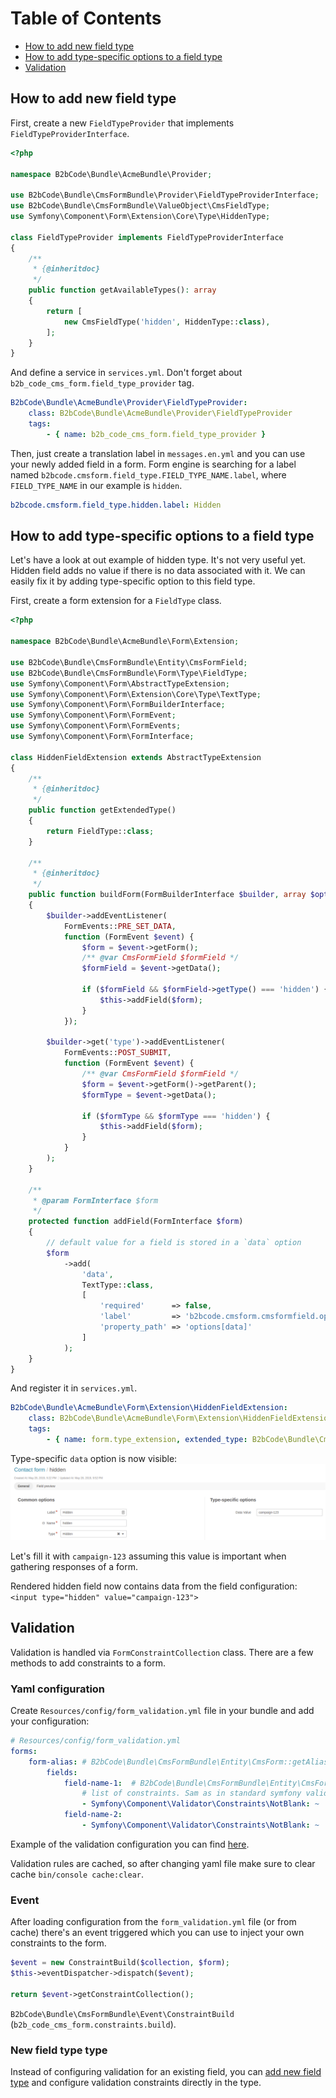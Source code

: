 # Table of Contents

 - [How to add new field type](#how-to-add-new-field-type)
 - [How to add type-specific options to a field type](#how-to-add-type-specific-options-to-a-field-type)
 - [Validation](#validation)
 
## How to add new field type

First, create a new `FieldTypeProvider` that implements `FieldTypeProviderInterface`.

```php
<?php

namespace B2bCode\Bundle\AcmeBundle\Provider;

use B2bCode\Bundle\CmsFormBundle\Provider\FieldTypeProviderInterface;
use B2bCode\Bundle\CmsFormBundle\ValueObject\CmsFieldType;
use Symfony\Component\Form\Extension\Core\Type\HiddenType;

class FieldTypeProvider implements FieldTypeProviderInterface
{
    /**
     * {@inheritdoc}
     */
    public function getAvailableTypes(): array
    {
        return [
            new CmsFieldType('hidden', HiddenType::class),
        ];
    }
}
```

And define a service in `services.yml`. Don't forget about `b2b_code_cms_form.field_type_provider` tag.

```yaml
B2bCode\Bundle\AcmeBundle\Provider\FieldTypeProvider:
    class: B2bCode\Bundle\AcmeBundle\Provider\FieldTypeProvider
    tags:
        - { name: b2b_code_cms_form.field_type_provider }
```

Then, just create a translation label in `messages.en.yml` and you can use your newly added field in a form.
Form engine is searching for a label named `b2bcode.cmsform.field_type.FIELD_TYPE_NAME.label`, where `FIELD_TYPE_NAME` in our example is `hidden`.

```yaml
b2bcode.cmsform.field_type.hidden.label: Hidden
``` 

## How to add type-specific options to a field type

Let's have a look at out example of hidden type. It's not very useful yet. Hidden field adds no value if
there is no data associated with it. We can easily fix it by adding type-specific option to this field type.

First, create a form extension for a `FieldType` class.
```php
<?php

namespace B2bCode\Bundle\AcmeBundle\Form\Extension;

use B2bCode\Bundle\CmsFormBundle\Entity\CmsFormField;
use B2bCode\Bundle\CmsFormBundle\Form\Type\FieldType;
use Symfony\Component\Form\AbstractTypeExtension;
use Symfony\Component\Form\Extension\Core\Type\TextType;
use Symfony\Component\Form\FormBuilderInterface;
use Symfony\Component\Form\FormEvent;
use Symfony\Component\Form\FormEvents;
use Symfony\Component\Form\FormInterface;

class HiddenFieldExtension extends AbstractTypeExtension
{
    /**
     * {@inheritdoc}
     */
    public function getExtendedType()
    {
        return FieldType::class;
    }

    /**
     * {@inheritdoc}
     */
    public function buildForm(FormBuilderInterface $builder, array $options)
    {
        $builder->addEventListener(
            FormEvents::PRE_SET_DATA,
            function (FormEvent $event) {
                $form = $event->getForm();
                /** @var CmsFormField $formField */
                $formField = $event->getData();

                if ($formField && $formField->getType() === 'hidden') {
                    $this->addField($form);
                }
            });

        $builder->get('type')->addEventListener(
            FormEvents::POST_SUBMIT,
            function (FormEvent $event) {
                /** @var CmsFormField $formField */
                $form = $event->getForm()->getParent();
                $formType = $event->getData();

                if ($formType && $formType === 'hidden') {
                    $this->addField($form);
                }
            }
        );
    }

    /**
     * @param FormInterface $form
     */
    protected function addField(FormInterface $form)
    {
        // default value for a field is stored in a `data` option
        $form
            ->add(
                'data',
                TextType::class,
                [
                    'required'      => false,
                    'label'         => 'b2bcode.cmsform.cmsformfield.options.data.label',
                    'property_path' => 'options[data]'
                ]
            );
    }
}
```

And register it in `services.yml`.
```yaml
B2bCode\Bundle\AcmeBundle\Form\Extension\HiddenFieldExtension:
    class: B2bCode\Bundle\AcmeBundle\Form\Extension\HiddenFieldExtension
    tags:
        - { name: form.type_extension, extended_type: B2bCode\Bundle\CmsFormBundle\Form\Type\FieldType}
```

Type-specific `data` option is now visible:
![Hidden data option](./images/hidden_data_value.png "Hidden data")

Let's fill it with `campaign-123` assuming this value is important when gathering responses of a form.

Rendered hidden field now contains data from the field configuration:
`<input type="hidden" value="campaign-123">`

## Validation

Validation is handled via `FormConstraintCollection` class. There are a few methods to add constraints to a form.

### Yaml configuration

Create `Resources/config/form_validation.yml` file in your bundle and add your configuration:
```yaml
# Resources/config/form_validation.yml
forms:
    form-alias: # B2bCode\Bundle\CmsFormBundle\Entity\CmsForm::getAlias()
        fields:
            field-name-1:  # B2bCode\Bundle\CmsFormBundle\Entity\CmsFormField::getName()
                # list of constraints. Sam as in standard symfony validation component
                - Symfony\Component\Validator\Constraints\NotBlank: ~
            field-name-2:
                - Symfony\Component\Validator\Constraints\NotBlank: ~
```

Example of the validation configuration you can find [here](./../config/form_validation.yml).

Validation rules are cached, so after changing yaml file make sure to clear cache `bin/console cache:clear`.

### Event

After loading configuration from the `form_validation.yml` file (or from cache) there's an event triggered which you can
use to inject your own constraints to the form.

```php
$event = new ConstraintBuild($collection, $form);
$this->eventDispatcher->dispatch($event);

return $event->getConstraintCollection();
```

`B2bCode\Bundle\CmsFormBundle\Event\ConstraintBuild` (`b2b_code_cms_form.constraints.build`).

### New field type type

Instead of configuring validation for an existing field, you can [add new field type](#how-to-add-new-field-type) and configure validation constraints directly in the type.
